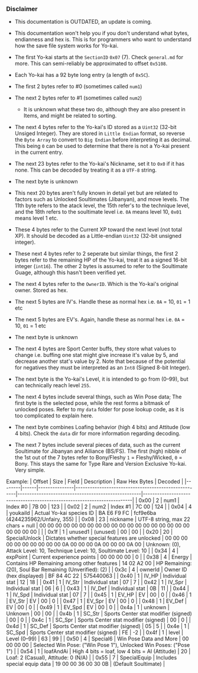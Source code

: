 ### Disclaimer
- This documentation is OUTDATED, an update is coming.
- This documentation won't help you if you don't understand what bytes, endianness and hex is. This is for programmers who want to understand how the save file system works for Yo-kai.

- The first Yo-kai starts at the `SectionID` `0x07` (7). Check `general.md` for more. This can semi-reliably be approximated to offset `0x5108`.
- Each Yo-kai has a 92 byte long entry (a length of `0x5C`).
- The first 2 bytes refer to #0 (sometimes called `num1`)
- The next 2 bytes refer to #1 (sometimes called `num2`)
   - It is unknown what these two do, although they are also present in Items, and might be related to sorting.
- The next 4 bytes refer to the Yo-kai's ID stored as a `Uint32` (32-bit Unsiged Integer). They are stored in `Little Endian` format, so reverse the `Byte Array` to convert to `Big Endian` before interpreting it as decimal. This being `0` can be used to determine that there is not a Yo-kai present in the current entry.
- The next 23 bytes refer to the Yo-kai's Nickname, set it to `0x0` if it has none. This can be decoded by treating it as a `UTF-8` string.
- The next byte is unknown
- This next 20 bytes aren't fully known in detail yet but are related to factors such as Unlocked Soultimates (Jibanyan), and move levels. The 11th byte refers to the atack level, the 15th refer's to the technique level, and the 18th refers to the soultimate level i.e. `0A` means level 10, `0x01` means level 1 etc.
- These 4 bytes refer to the Current XP toward the next level (not total XP). It should be decoded as a Little-endian `Uint32` (32-bit unsigned integer).
- These next 4 bytes refer to 2 seperate but similar things,  the first 2 bytes refer to the remaining HP of the Yo-kai, treat it as a signed 16-bit integer (`int16`). The other 2 bytes is assumed to refer to the Soultimate Guage, although this hasn't been verified yet.
- The next 4 bytes refer to the `OwnerID`. Which is the Yo-kai's original owner. Stored as hex.
- The next 5 bytes are IV's. Handle these as normal hex i.e. `0A` = 10, `01` = 1 etc
- The next 5 bytes are EV's. Again, handle these as normal hex i.e. `0A` = 10, `01` = 1 etc
- The next byte is unknown
- The next 4 bytes are Sport Center buffs, they store what values to change i.e. buffing one stat might give increase it's value by 5, and decrease another stat's value by 2. Note that because of the potential for negatives they must be interpreted as an `Int8` (Signed 8-bit Integer).
- The next byte is the Yo-kai's Level, it is intended to go from (0–99), but can technically reach level `255`.
- The next 4 bytes include several things, such as Win Pose data; The first byte is the selected pose, while the rest forms a bitmask of unlocked poses. Refer to my `data` folder for pose lookup code, as it is too complicated to explain here.
- The next byte combines Loafing behavior (high 4 bits) and Attitude (low 4 bits). Check the `data` dir for more information regarding decoding.
- The next 7 bytes include several pieces of data, such as the current Soultimate for Jibanyan and Alliance (BS/FS). The first (high) nibble of the 1st out of the 7 bytes refer to Bony/Fleshy `1` = Fleshy/Wicked, `0` = Bony. This stays the same for Type Rare and Version Exclusive Yo-kai. Very simple.

Example:
     | Offset | Size | Field         | Description                                         | Raw Hex Bytes                                      | Decoded                                                                 |
|--------|------|---------------|-----------------------------------------------------|----------------------------------------------------|-------------------------------------------------------------------------|
| 0x00   | 2    | num1          | Index #0                                            | 7B 00                                              | 123                                                                     |
| 0x02   | 2    | num2          | Index #1                                            | 7C 00                                              | 124                                                                     |
| 0x04   | 4    | youkaiId      | Actual Yo-kai species ID                            | BA E6 F9 FC                                        | fcf9e6ba (4244235962/Unfairy, 355)                                     |
| 0x08   | 23   | nickname      | UTF-8 string, max 22 chars + null                   | 00 00 00 00 00 00 00 00 00 00 00 00 00 00 00 00 00 00 00 00 00 00 00 |                                                                         |
| 0x1f   | 1    | unused1       | (unused)                                            | 00                                                 | 00                                                                      |
| 0x20   | 20   | SpecialUnlock | Dictates whether special features are unlocked      | 00 00 00 00 00 00 00 00 00 00 0A 00 00 00 0A 00 00 00 0A 00           | Unknown: (0), Attack Level: 10, Technique Level: 10, Soultimate Level: 10 |
| 0x34   | 4    | expPoint      | Current experience points                           | 00 00 00 00                                        | 0                                                                       |
| 0x38   | 4    | Energy        | Contains HP Remaining among other features          | 14 02 A2 00                                        | HP Remaining: (20), Soul Bar Remaining (Unverified): (2)               |
| 0x3c   | 4    | ownerId       | Owner ID (hex displayed)                            | BF 84 4C 22                                        | 575440063                                                               |
| 0x40   | 1    | IV_HP         | Individual stat                                     | 12                                                 | 18                                                                      |
| 0x41   | 1    | IV_Str        | Individual stat                                     | 07                                                 | 7                                                                       |
| 0x42   | 1    | IV_Spr        | Individual stat                                     | 06                                                 | 6                                                                       |
| 0x43   | 1    | IV_Def        | Individual stat                                     | 0B                                                 | 11                                                                      |
| 0x44   | 1    | IV_Spd        | Individual stat                                     | 07                                                 | 7                                                                       |
| 0x45   | 1    | EV_HP         | EV                                                  | 00                                                 | 0                                                                       |
| 0x46   | 1    | EV_Str        | EV                                                  | 00                                                 | 0                                                                       |
| 0x47   | 1    | EV_Spr        | EV                                                  | 00                                                 | 0                                                                       |
| 0x48   | 1    | EV_Def        | EV                                                  | 00                                                 | 0                                                                       |
| 0x49   | 1    | EV_Spd        | EV                                                  | 00                                                 | 0                                                                       |
| 0x4a   | 1    | unknown       | Unknown                                             | 00                                                 | 00                                                                      |
| 0x4b   | 1    | SC_Str        | Sports Center stat modifier (signed)               | 00                                                 | 0                                                                       |
| 0x4c   | 1    | SC_Spr        | Sports Center stat modifier (signed)               | 00                                                 | 0                                                                       |
| 0x4d   | 1    | SC_Def        | Sports Center stat modifier (signed)               | 05                                                 | 5                                                                       |
| 0x4e   | 1    | SC_Spd        | Sports Center stat modifier (signed)               | FE                                                 | -2                                                                      |
| 0x4f   | 1    | level         | Level (0–99)                                        | 63                                                 | 99                                                                      |
| 0x50   | 4    | Special6      | Win Pose Data and More                              | 00 00 00 00                                        | Selected Win Pose: ("Win Pose 1"), Unlocked Win Poses: ("Pose 1")      |
| 0x54   | 1    | loafAndAi     | High 4 bits = loaf, low 4 bits = AI (Attitude)      | 20                                                 | Loaf: 2 (Casual), Attitude: 0 (N/A)                                    |
| 0x55   | 7    | SpecialEquip  | Includes special equip data                         | 19 00 00 36 00 30 0B                               | (Default Soultimate)                                                   |

